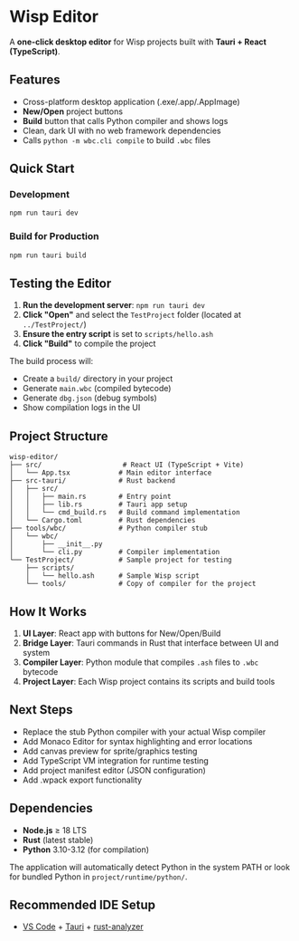 # Wisp Editor

A **one-click desktop editor** for Wisp projects built with **Tauri + React (TypeScript)**.

## Features

- Cross-platform desktop application (.exe/.app/.AppImage)
- **New/Open** project buttons
- **Build** button that calls Python compiler and shows logs
- Clean, dark UI with no web framework dependencies
- Calls `python -m wbc.cli compile` to build `.wbc` files

## Quick Start

### Development
```bash
npm run tauri dev
```

### Build for Production
```bash
npm run tauri build
```

## Testing the Editor

1. **Run the development server**: `npm run tauri dev`
2. **Click "Open"** and select the `TestProject` folder (located at `../TestProject/`)
3. **Ensure the entry script** is set to `scripts/hello.ash`
4. **Click "Build"** to compile the project

The build process will:
- Create a `build/` directory in your project
- Generate `main.wbc` (compiled bytecode)
- Generate `dbg.json` (debug symbols)
- Show compilation logs in the UI

## Project Structure

```
wisp-editor/
├── src/                    # React UI (TypeScript + Vite)
│   └── App.tsx            # Main editor interface
├── src-tauri/             # Rust backend
│   ├── src/
│   │   ├── main.rs        # Entry point
│   │   ├── lib.rs         # Tauri app setup
│   │   └── cmd_build.rs   # Build command implementation
│   └── Cargo.toml         # Rust dependencies
├── tools/wbc/             # Python compiler stub
│   └── wbc/
│       ├── __init__.py
│       └── cli.py         # Compiler implementation
└── TestProject/           # Sample project for testing
    ├── scripts/
    │   └── hello.ash      # Sample Wisp script
    └── tools/             # Copy of compiler for the project
```

## How It Works

1. **UI Layer**: React app with buttons for New/Open/Build
2. **Bridge Layer**: Tauri commands in Rust that interface between UI and system
3. **Compiler Layer**: Python module that compiles `.ash` files to `.wbc` bytecode
4. **Project Layer**: Each Wisp project contains its scripts and build tools

## Next Steps

- Replace the stub Python compiler with your actual Wisp compiler
- Add Monaco Editor for syntax highlighting and error locations
- Add canvas preview for sprite/graphics testing
- Add TypeScript VM integration for runtime testing
- Add project manifest editor (JSON configuration)
- Add .wpack export functionality

## Dependencies

- **Node.js** ≥ 18 LTS
- **Rust** (latest stable)
- **Python** 3.10-3.12 (for compilation)

The application will automatically detect Python in the system PATH or look for bundled Python in `project/runtime/python/`.

## Recommended IDE Setup

- [VS Code](https://code.visualstudio.com/) + [Tauri](https://marketplace.visualstudio.com/items?itemName=tauri-apps.tauri-vscode) + [rust-analyzer](https://marketplace.visualstudio.com/items?itemName=rust-lang.rust-analyzer)
